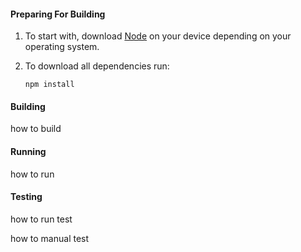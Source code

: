 #### Preparing For Building

1. To start with, download [Node](https://nodejs.org/en/) on your device depending on your operating system.

2. To download all dependencies run:

    ```shell
    npm install
    ```


#### Building

how to build

#### Running

how to run

#### Testing

how to run test

how to manual test

